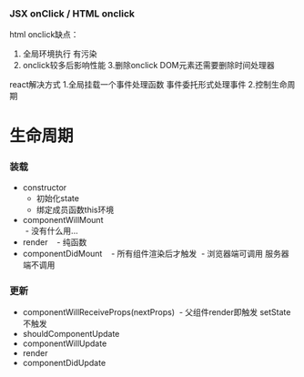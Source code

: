 
### JSX onClick / HTML onclick
html onclick缺点：
1. 全局环境执行 有污染
2. onclick较多后影响性能
3.删除onclick DOM元素还需要删除时间处理器

react解决方式
1.全局挂载一个事件处理函数 事件委托形式处理事件
2.控制生命周期

# 生命周期
### 装载
- constructor  
  - 初始化state
  - 绑定成员函数this环境
- componentWillMount  
  - 没有什么用...
- render  
  - 纯函数
- componentDidMount  
  - 所有组件渲染后才触发
  - 浏览器端可调用 服务器端不调用
### 更新
- componentWillReceiveProps(nextProps)
  - 父组件render即触发 setState不触发
- shouldComponentUpdate
- componentWillUpdate
- render
- componentDidUpdate
